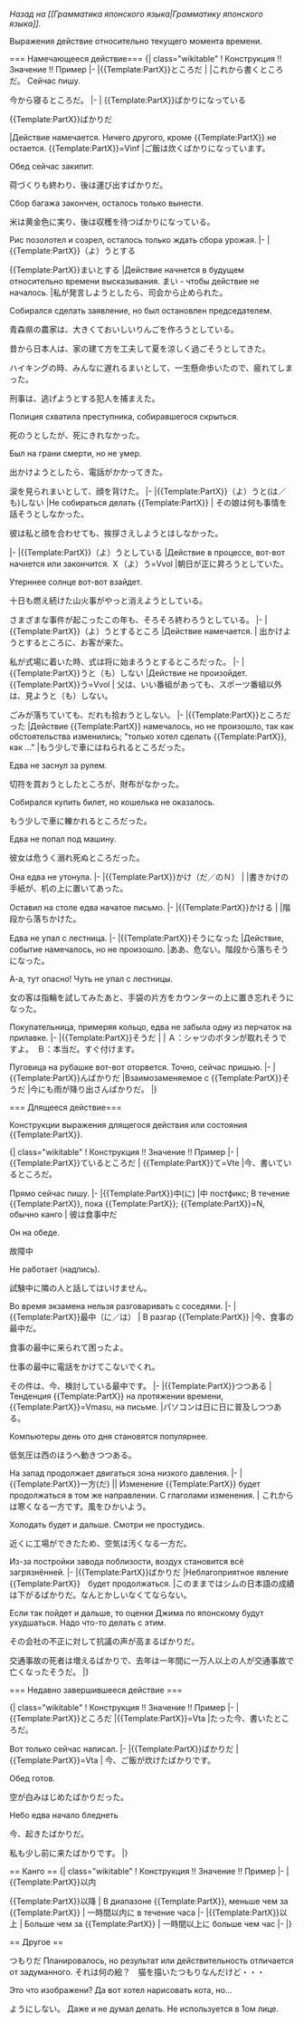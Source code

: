 <i>Назад на [[Грамматика японского языка|Грамматику японского языка]].</i>

Выражения действие относительно текущего момента времени.

=== Намечающееся действие===
{| class="wikitable"
! Конструкция !! Значение !! Пример
|-
|{{Template:PartX}}ところだ
|
|これから書くところだ。
Сейчас пишу.

今から寝るところだ。
|-
|
{{Template:PartX}}ばかりになっている

{{Template:PartX}}ばかりだ

|Действие намечается. Ничего другого, кроме {{Template:PartX}} не остается. {{Template:PartX}}=Vinf
|ご飯は炊くばかりになっています。

Обед сейчас закипит.

荷づくりも終わり、後は運び出すばかりだ。

Сбор багажа закончен, осталось только вынести.

米は黄金色に実り、後は収穫を待つばかりになっている。

Рис позолотел и созрел, осталось только ждать сбора урожая.
|-
|{{Template:PartX}}（よ）うとする

{{Template:PartX}}まいとする
|Действие начнется в будущем относительно времени высказывания. 
まい - чтобы действие не началось.
|私が発言しようとしたら、司会から止められた。

Собирался сделать заявление, но был остановлен председателем.

青森県の農家は、大きくておいしいりんごを作ろうとしている。

昔から日本人は、家の建て方を工夫して夏を涼しく過ごそうとしてきた。

ハイキングの時、みんなに遅れるまいとして、一生懸命歩いたので、疲れてしまった。

刑事は、逃げようとする犯人を捕まえた。

Полиция схватила преступника, собиравшегося скрыться.

死のうとしたが、死にきれなかった。

Был на грани смерти, но не умер.

出かけようとしたら、電話がかかってきた。
 
涙を見られまいとして、顔を背けた。
|-
|{{Template:PartX}}（よ）うと(は／も)しない
|Не собираться делать {{Template:PartX}}
|
その娘は何も事情を話そうとしなかった。

彼は私と顔を合わせても、挨拶さえしようとはしなかった。

|-
|{{Template:PartX}}（よ）うとしている
|Действие в процессе, вот-вот начнется или закончится. Ｘ（よ）う=Vvol 
|朝日が正に昇ろうとしていた。

Утерннее солнце вот-вот взайдет.

十日も燃え続けた山火事がやっと消えようとしている。

さまざまな事件が起こったこの年も、そろそろ終わろうとしている。
|-
|{{Template:PartX}}（よ）うとするところ
|Действие намечается.
|
出かけようとするところに、お客が来た。

私が式場に着いた時、式は将に始まろうとするところだった。
|-
|{{Template:PartX}}うと（も）しない
|Действие не произойдет. {{Template:PartX}}う=Vvol
|
父は、いい番組があっても、スポーツ番組以外は、見ようと（も）しない。

ごみが落ちていても、だれも拾おうとしない。
|-
|{{Template:PartX}}ところだった
|Действие {{Template:PartX}} намечалось, но не произошло, так как обстоятельства изменились; 
"только хотел сделать {{Template:PartX}}, как ..."
|もう少しで車にはねられるところだった。

Едва не заснул за рулем.

切符を買おうとしたところが、財布がなかった。

Собирался купить билет, но кошелька не оказалось.

もう少しで車に轢かれるところだった。

Едва не попал под машину.

彼女は危うく溺れ死ぬところだった。

Она едва не утонула.
|-
|{{Template:PartX}}かけ（だ／のＮ）
|
|書きかけの手紙が、机の上に置いてあった。

Оставил на столе едва начатое письмо.
|-
|{{Template:PartX}}かける
|
|階段から落ちかけた。

Едва не упал с лестница.
|-
|{{Template:PartX}}そうになった
|Действие, событие намечалось, но не произошло.
|ああ、危ない。階段から落ちそうになった。

А-а, тут опасно! Чуть не упал с лестницы.

女の客は指輪を試してみたあと、手袋の片方をカウンターの上に置き忘れそうになった。

Покупательница, примеряя кольцо, едва не забыла одну из перчаток на прилавке.
|-
|{{Template:PartX}}そうだ
|
|
Ａ：シャツのボタンが取れそうですよ。　Ｂ：本当だ。すぐ付けます。

Пуговица на рубашке вот-вот оторвется. Точно, сейчас пришью.
|-
|{{Template:PartX}}んばかりだ
|Взаимозаменяемое с {{Template:PartX}}そうだ
|今にも雨が降り出さんばかりだ。
|}

=== Длящееся действие===

Конструкции выражения длящегося действия или состояния {{Template:PartX}}.

{| class="wikitable"
! Конструкция !! Значение !! Пример
|-
|{{Template:PartX}}ているところだ 
| {{Template:PartX}}て=Vte
|今、書いているところだ。

Прямо сейчас пишу.
|-
|{{Template:PartX}}中(に) 
|中 постфикс; В течение {{Template:PartX}}, пока {{Template:PartX}}; {{Template:PartX}}=N, обычно канго 
|
彼は食事中だ

Он на обеде.

故障中 

Не работает (надпись).

試験中に隣の人と話してはいけません。

Во время экзамена нельзя разговаривать с соседями.
|-
|{{Template:PartX}}最中（に／は）
| В разгар {{Template:PartX}}
|今、食事の最中だ。

食事の最中に来られて困ったよ。

仕事の最中に電話をかけてこないでくれ。

その件は、今、検討している最中です。
|-
|{{Template:PartX}}つつある
| Тенденция {{Template:PartX}} на протяжении времени, {{Template:PartX}}=Vmasu, на письме.
|パソコンは日に日に普及しつつある。

Компьютеры день ото дня становятся популярнее.

低気圧は西のほうへ動きつつある。

На запад продолжает двигаться зона низкого давления.
|-
|{{Template:PartX}}一方(だ) 
|| Изменение {{Template:PartX}} будет продолжаться в том же направлении. С глаголами изменения.
| これからは寒くなる一方です。風をひかいよう。

Холодать будет и дальше. Смотри не простудись.

近くに工場ができたため、空気は汚くなる一方だ。

Из-за постройки завода поблизости, воздух становится всё загрязнённей.
|-
|{{Template:PartX}}ばかりだ
|Неблагоприятное явление {{Template:PartX}}　будет продолжаться.
|このままではシムの日本語の成績は下がるばかりだ。なんとかしいなくてならない。

Если так пойдет и дальше, то оценки Джима по японскому будут ухудшаться. Надо что-то делать с этим.

その会社の不正に対して抗議の声が高まるばかりだ。

交通事故の死者は増えるばかりで、去年は一年間に一万人以上の人が交通事故で亡くなったそうだ。
|}

=== Недавно завершившееся действие ===

{| class="wikitable"
! Конструкция !! Значение !! Пример
|-
|{{Template:PartX}}ところだ
|{{Template:PartX}}=Vta
|たった今、書いたところだ。

Вот только сейчас написал.
|-
|{{Template:PartX}}ばかりだ
|{{Template:PartX}}=Vta
|
今、ご飯が炊けたばかりです。

Обед готов.

空が白みはじめたばかりだった。

Небо едва начало бледнеть

今、起きたばかりだ。

私も少し前に来たばかりです。
|}

== Канго ==
{| class="wikitable"
! Конструкция !! Значение !! Пример
|-
|
{{Template:PartX}}以内

{{Template:PartX}}以降
| В диапазоне {{Template:PartX}}, меньше чем за {{Template:PartX}}
| 一時間以内に в течение часа
|-
|{{Template:PartX}}以上
| Больше чем за {{Template:PartX}}
| 一時間以上に больше чем час
|-
|}

== Другое ==

つもりだ
Планировалось, но результат или действительность отличается от задуманного.
それは何の絵？　猫を描いたつもりなんだけど・・・

Это что изображени? Да вот хотел нарисовать кота, но...

ようにしない。
Даже и не думал делать. Не используется в 1ом лице.
